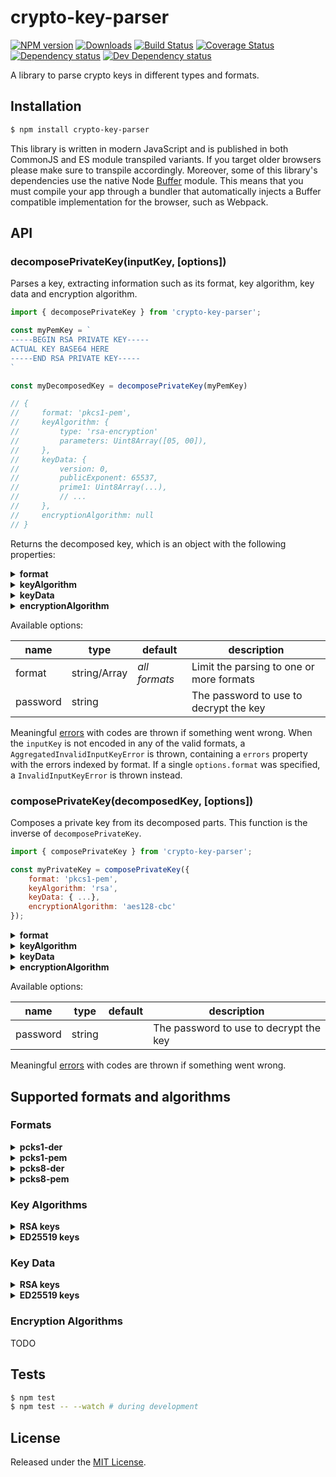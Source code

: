 # crypto-key-parser

[![NPM version][npm-image]][npm-url] [![Downloads][downloads-image]][npm-url] [![Build Status][travis-image]][travis-url] [![Coverage Status][codecov-image]][codecov-url] [![Dependency status][david-dm-image]][david-dm-url] [![Dev Dependency status][david-dm-dev-image]][david-dm-dev-url]

[npm-url]:https://npmjs.org/package/crypto-key-parser
[downloads-image]:http://img.shields.io/npm/dm/crypto-key-parser.svg
[npm-image]:http://img.shields.io/npm/v/crypto-key-parser.svg
[travis-url]:https://travis-ci.org/ipfs-shipyard/js-crypto-key-parser
[travis-image]:http://img.shields.io/travis/ipfs-shipyard/js-crypto-key-parser/master.svg
[codecov-url]:https://codecov.io/gh/ipfs-shipyard/js-crypto-key-parser
[codecov-image]:https://img.shields.io/codecov/c/github/ipfs-shipyard/js-crypto-key-parser/master.svg
[david-dm-url]:https://david-dm.org/ipfs-shipyard/js-crypto-key-parser
[david-dm-image]:https://img.shields.io/david/ipfs-shipyard/js-crypto-key-parser.svg
[david-dm-dev-url]:https://david-dm.org/ipfs-shipyard/js-crypto-key-parser?type=dev
[david-dm-dev-image]:https://img.shields.io/david/dev/ipfs-shipyard/js-crypto-key-parser.svg

A library to parse crypto keys in different types and formats.


## Installation

```sh
$ npm install crypto-key-parser
```

This library is written in modern JavaScript and is published in both CommonJS and ES module transpiled variants. If you target older browsers please make sure to transpile accordingly.
Moreover, some of this library's dependencies use the native Node [Buffer](https://nodejs.org/api/buffer.html) module. This means that you must compile your app through a bundler that automatically injects a Buffer compatible implementation for the browser, such as Webpack.


## API

### decomposePrivateKey(inputKey, [options])

Parses a key, extracting information such as its format, key algorithm, key  data and encryption algorithm.

```js
import { decomposePrivateKey } from 'crypto-key-parser';

const myPemKey = `
-----BEGIN RSA PRIVATE KEY-----
ACTUAL KEY BASE64 HERE
-----END RSA PRIVATE KEY-----
`

const myDecomposedKey = decomposePrivateKey(myPemKey)

// {
//     format: 'pkcs1-pem',
//     keyAlgorithm: {
//         type: 'rsa-encryption'
//         parameters: Uint8Array([05, 00]),
//     },
//     keyData: {
//         version: 0,
//         publicExponent: 65537,
//         prime1: Uint8Array(...),
//         // ...
//     },
//     encryptionAlgorithm: null
// }
```

Returns the decomposed key, which is an object with the following properties:

<details><summary><strong>format</strong></summary>
   
The format of the key.

See [Formats](#formats) for a list of all supported formats.
</details>

<details><summary><strong>keyAlgorithm</strong></summary>
   
The key algorithm object containing its id and parameters.

See [Key Algorithms](#key-algorithms) for a list of all supported key algorithms.

Do not use the `keyAlgorithm.id` to identify the key type. The reason is that several identifiers map to the same key type. As an example, `rsa-encryption`, `rsaes-oaep` and `rsassa-pss` are all RSA keys. Instead, use [`getKeyInfo(keyAlgorithm)`](#get-key-info) to extract human friendly information about the key.
</details>

<details><summary><strong>keyData</strong></summary>
   
The key data object, containing the interpreted private key itself.

The data inside this object varies per key type. As an example, for RSA keys, this object contains `prime1`, `prime2`, `exponent1`, `exponent2`, and other properties that compose the key.

See [Key Data](#key-data) for a list of examples for all key types.
</details>

<details><summary><strong>encryptionAlgorithm</strong></summary>
  
The encryption algorithm used to decrypt the key or `null` if it was unencrypted.

See [Encryption Algorithms](#encryption-algorithms) for a list all the supported encryption algorithms.
</details>

Available options:

| name | type | default | description |
| ---- | ---- | ------- | ----------- |
| format | string/Array | *all formats*  | Limit the parsing to one or more formats |
| password | string | | The password to use to decrypt the key |

Meaningful [errors](src/util/errors.js) with codes are thrown if something went wrong.
When the `inputKey` is not encoded in any of the valid formats, a `AggregatedInvalidInputKeyError` is thrown, containing a `errors` property with the errors indexed by format. If a single `options.format` was specified, a `InvalidInputKeyError` is thrown instead.


### composePrivateKey(decomposedKey, [options])

Composes a private key from its decomposed parts. This function is the inverse of `decomposePrivateKey`.

```js
import { composePrivateKey } from 'crypto-key-parser';

const myPrivateKey = composePrivateKey({
    format: 'pkcs1-pem',
    keyAlgorithm: 'rsa',
    keyData: { ...},
    encryptionAlgorithm: 'aes128-cbc'
});
```

<details><summary><strong>format</strong></summary>
   
The format of the key.

See [Formats](#formats) for a list of all supported formats.
</details>

<details><summary><strong>keyAlgorithm</strong></summary>
   
The key algorithm object containing its id and parameters. You may also pass an alias directly as a string.

See [Key Algorithms](#key-algorithms) for a list of all supported key algorithms and aliases.
</details>

<details><summary><strong>keyData</strong></summary>
   
The key data object, containing the private key itself.

The data inside this object varies per key type. As an example, for RSA keys, this object contains `prime1`, `prime2`, `exponent1`, `exponent2`, and other properties that compose the key.

See [Key Data](#key-data) for a list of examples for all key types.
</details>

<details><summary><strong>encryptionAlgorithm</strong></summary>
  
The encryption algorithm to use to encrypt the key or `null` to use the defaut one for the format. This will not be used unless the `password` option is set.

See [Encryption Algorithms](#encryption-algorithms) for a list all the supported encryption algorithms.
</details>

Available options:


| name | type | default | description |
| ---- | ---- | ------- | ----------- |
| password | string | | The password to use to decrypt the key |

Meaningful [errors](src/util/errors.js) with codes are thrown if something went wrong.


## Supported formats and algorithms

### Formats

<details><summary><strong>pcks1-der</strong></summary>

The `pkcs1-der` is the DER encoded ASN1 format defined in [RFC 8017](https://tools.ietf.org/html/rfc8017).

This format is only capable of storing unencrypted RSA keys. It's recommended to use the newer PKCS8 whenever possible because it's able to store a variety of key types other than RSA.

Supported key algorithms:
- all RSA key algorithms

Supported encryption algorithms: *none*
</details>

<details><summary><strong>pcks1-pem</strong></summary>

The `pkcs1-pem` is the PEM encoded version of `pkcs1-der` and is defined in [RFC 1421](https://tools.ietf.org/html/rfc1421).

Supported key algorithms: *same as `pkcs1-der`*

Supported encryption algorithms:
- keyDerivationFunc: `openssl-derive-bytes` (default)
- encryptionScheme: `aes256-cbc` (default), `aes192-cbc`, `aes128-cbc`, `des-ede3-cbc`, `des-cbc`, `rc2-128`, `rc2-64`, `rc2-40`
</details>

<details><summary><strong>pcks8-der</strong></summary>

The `pkcs1-der` is the DER encoded ASN1 format defined in [RFC 5208](https://tools.ietf.org/html/rfc5208) and [RFC 5985](https://tools.ietf.org/html/rfc5958).

Supported key algorithms:
- all RSA key algorithms
- ED25519 Keys

Supported [PKCS#5](https://tools.ietf.org/html/rfc8018) encryption algorithms:
- keyDerivationFunc: `pbkdf2+hmac-with-sha512` (default), `pbkdf2+hmac-with-sha384`, `pbkdf2+hmac-with-sha256`, `pbkdf2+hmac-with-sha1`
- encryptionScheme: `aes256-cbc` (default), `aes192-cbc`, `aes128-cbc`, `des-ede3-cbc`, `des-cbc`, `rc2-128`, `rc2-64`, `rc2-40`
</details>

<details><summary><strong>pcks8-pem</strong></summary>

The `pkcs8-pem` is the PEM encoded version of `pkcs8-der` and is defined in [RFC 1421](https://tools.ietf.org/html/rfc1421).

Supported key algorithms: *same as `pkcs8-der`*

Supported encryption algorithms: *same as `pkcs8-der`*
</details>

### Key Algorithms

<details><summary><strong>RSA keys</strong></summary>
   
TODO
</details>

<details><summary><strong>ED25519 keys</strong></summary>
   
TODO
</details>


### Key Data

<details><summary><strong>RSA keys</strong></summary>
   
```js
{
    // Version can be 0 or 1
    // It must be 1 if otherPrimeInfos is defined, 0 otherwise
    version: 0,  // or 1
    modulus: Uint8Array(/* ... */),
    publicExponent: 65537,
    privateExponent: Uint8Array(/* ... */),
    prime1: Uint8Array(/* ... */),
    prime2: Uint8Array(/* ... */),
    exponent1: Uint8Array(/* ... */),
    exponent2: Uint8Array(/* ... */),
    coefficient: Uint8Array(/* ... */),
    // Only defined if number of primes is greater than 2
    otherPrimeInfos: [
        {
            prime: Uint8Array(/* ... */),
            exponent: Uint8Array(/* ... */),
            coefficient Uint8Array(/* ... */),
        }
    ]
}
```
</details>

<details><summary><strong>ED25519 keys</strong></summary>
   
```js
{
    seed: Uint8Array( /* 32 bytes */)
}
```
</details>


### Encryption Algorithms

TODO


## Tests

```sh
$ npm test
$ npm test -- --watch # during development
```


## License

Released under the [MIT License](http://www.opensource.org/licenses/mit-license.php).
